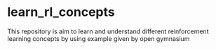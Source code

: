 # learn_rl_concepts
This repository is aim to learn and understand different reinforcement learning concepts by using example given by open gymnasium
